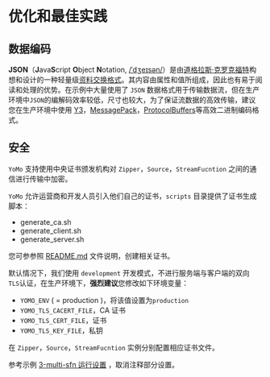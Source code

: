 # 优化和最佳实践

## 数据编码

**JSON**（**J**ava**S**cript **O**bject **N**otation, [/ˈdʒeɪsən/](https://zh.wikipedia.org/wiki/Help:英語國際音標)）是由[道格拉斯·克罗克福特](https://zh.wikipedia.org/wiki/道格拉斯·克羅克福特)构想和设计的一种轻量级[资料交换格式](https://zh.wikipedia.org/wiki/数据交换)。其内容由属性和值所组成，因此也有易于阅读和处理的优势。在示例中大量使用了 `JSON` 数据格式用于传输数据流，但在生产环境中`JSON`的编解码效率较低，尺寸也较大，为了保证流数据的高效传输，建议您在生产环境中使用 [Y3](https://github.com/yomorun/y3)，[MessagePack](https://msgpack.org/)，[ProtocolBuffers](https://developers.google.com/protocol-buffers/)等高效二进制编码格式。

## 安全

`YoMo` 支持使用中央证书颁发机构对 `Zipper`，`Source`，`StreamFucntion` 之间的通信进行传输中加密。

`YoMo` 允许运营商和开发人员引入他们自己的证书，`scripts` 目录提供了证书生成脚本：

- generate_ca.sh
- generate_client.sh
- generate_server.sh

您可参参照 [README.md](https://github.com/yomorun/yomo/blob/master/scripts/README.md) 文件说明，创建相关证书。

默认情况下，我们使用 `development` 开发模式，不进行服务端与客户端的双向 `TLS`认证，在生产环境下，**强烈建议**您修改如下环境变量：

- `YOMO_ENV` ( = production )，将该值设置为`production`
- `YOMO_TLS_CACERT_FILE`，CA 证书
- `YOMO_TLS_CERT_FILE`，证书
- `YOMO_TLS_KEY_FILE`，私钥

在 `Zipper`，`Source`，`StreamFucntion` 实例分别配置相应证书文件。

参考示例 [3-multi-sfn 运行设置](https://github.com/yomorun/yomo/blob/master/example/3-multi-sfn/Taskfile.yml) ，取消注释部分设置。

